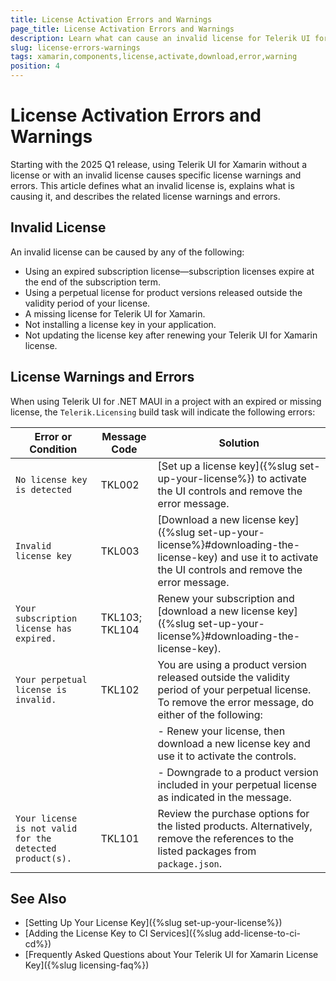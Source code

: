 ```yaml
---
title: License Activation Errors and Warnings
page_title: License Activation Errors and Warnings
description: Learn what can cause an invalid license for Telerik UI for Xamarin, learn what are the common warnings and errors, and learn how to solve them.
slug: license-errors-warnings
tags: xamarin,components,license,activate,download,error,warning
position: 4
---
```


# License Activation Errors and Warnings

Starting with the 2025 Q1 release, using Telerik UI for Xamarin without a license or with an invalid license causes specific license warnings and errors. This article defines what an invalid license is, explains what is causing it, and describes the related license warnings and errors.

## Invalid License

An invalid license can be caused by any of the following:

- Using an expired subscription license—subscription licenses expire at the end of the subscription term.
- Using a perpetual license for product versions released outside the validity period of your license.
- A missing license for Telerik UI for Xamarin.
- Not installing a license key in your application.
- Not updating the license key after renewing your Telerik UI for Xamarin license.

## License Warnings and Errors

When using Telerik UI for .NET MAUI in a project with an expired or missing license, the `Telerik.Licensing` build task will indicate the following errors:

| Error or Condition                              | Message Code | Solution                                                              |
|-------------------------------------------------|--------------|-----------------------------------------------------------------------|
| `No license key is detected` | TKL002 | [Set up a license key]({%slug set-up-your-license%}) to activate the UI controls and remove the error message. |
| `Invalid license key` | TKL003 | [Download a new license key]({%slug set-up-your-license%}#downloading-the-license-key) and use it to activate the UI controls and remove the error message. |
| `Your subscription license has expired.` | TKL103; TKL104 | Renew your subscription and [download a new license key]({%slug set-up-your-license%}#downloading-the-license-key). |
| `Your perpetual license is invalid.` | TKL102 | You are using a product version released outside the validity period of your perpetual license. To remove the error message, do either of the following: |
|                                        | | - Renew your license, then download a new license key and use it to activate the controls. |
|                                        | | - Downgrade to a product version included in your perpetual license as indicated in the message. |
| `Your license is not valid for the detected product(s).` | TKL101 | Review the purchase options for the listed products. Alternatively, remove the references to the listed packages from `package.json`. |

## See Also

* [Setting Up Your License Key]({%slug set-up-your-license%})
* [Adding the License Key to CI Services]({%slug add-license-to-ci-cd%})
* [Frequently Asked Questions about Your Telerik UI for Xamarin License Key]({%slug licensing-faq%})
